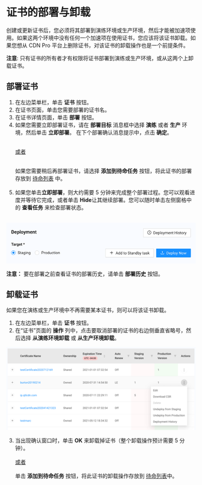 # 证书的部署与卸载

创建或更新证书后，您必须将其部署到演练环境或生产环境，然后才能被加速项使用。如果这两个环境中没有任何一个加速项在使用证书，您应该将该证书卸载。如果您想从 CDN Pro 平台上删除证书，对该证书的卸载操作也是一个前提条件。

**注意**: 只有证书的所有者才有权限将证书部署到演练或生产环境，或从这两个上卸载证书。

## 部署证书

1. 在左边菜单栏，单击 **证书** 按钮。 
2. 在证书页面，单击您需要部署的证书名。
3. 在证书详情页面，单击 **部署** 按钮。
4. 如果您需要立即部署证书，请在 **部署目标** 消息框中选择 **演练** 或者 **生产** 环境，然后单击 **立即部署**。 在下个部署确认消息提示中，点击 **确定**。 <br><br><u><p>或者</br></br></u></li> 如果您需要稍后再部署证书，请选择 **添加到待命任务** 按钮，将此证书的部署存放到 [待命列表](</docs/portal/tasks/standby-tasks.md>) 中。<br><br><li>如果您单击**立即部署**，则大约需要 5 分钟来完成整个部署过程。您可以观看进度并等待它完成，或者单击 **Hide**让其继续部署。您可以随时单击左侧窗格中的 **查看任务** 来检查部署状态。</br></br></li>
<p align="center"><img src="/docs/resources/images/certificates/certificate-deployment-options.png" alt="Deployment Options" width="700"></p>

<strong>注意：</strong> 要在部署之前查看证书的部署历史，请单击 **部署历史** 按钮。


## 卸载证书

如果您在演练或生产环境中不再需要某本证书，则可以将该证书卸载。

1. 在左边菜单栏，单击 **证书** 按钮。 
2. 在“证书”页面的 **操作** 列中，点击要取消部署的证书的右边侧垂直省略号，然后选择 **从演练环境卸载** 或 **从生产环境卸载**。
<p align="center"><img src="/docs/resources/images/certificates/certificate-actions.png" alt="Certificate Actions" width="900"></p>

3. 当出现确认窗口时，单击 <strong>OK</strong> 来卸载掉证书（整个卸载操作预计需要 5 分钟）。<br><br><u>或者</u> <br><br> 单击 **添加到待命任务** 按钮，将此证书的卸载操作存放到 [待命列表](</docs/portal/tasks/standby-tasks.md>)中。</br></br>